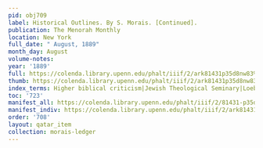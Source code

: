```yaml
---
pid: obj709
label: Historical Outlines. By S. Morais. [Continued].
publication: The Menorah Monthly
location: New York
full_date: " August, 1889"
month_day: August
volume-notes:
year: '1889'
full: https://colenda.library.upenn.edu/phalt/iiif/2/ark81431p35d8nw83%2FSHA256E-s6409816--656c1167fbbc25317965d98f12f415ae9109688c2b0f994a1cddb58d8bcdd3da.jpeg/full/3500,/0/default.jpg
thumb: https://colenda.library.upenn.edu/phalt/iiif/2/ark81431p35d8nw83%2FSHA256E-s6409816--656c1167fbbc25317965d98f12f415ae9109688c2b0f994a1cddb58d8bcdd3da.jpeg/full/!200,200/0/default.jpg
index_terms: Higher biblical criticism|Jewish Theological Seminary|Loeb, Moritz
toc: '723'
manifest_all: https://colenda.library.upenn.edu/phalt/iiif/2/81431-p35d8nw83/manifest
manifest_indiv: https://colenda.library.upenn.edu/phalt/iiif/2/ark81431p35d8nw83%2FSHA256E-s6409816--656c1167fbbc25317965d98f12f415ae9109688c2b0f994a1cddb58d8bcdd3da.jpeg
order: '708'
layout: qatar_item
collection: morais-ledger
---
```

